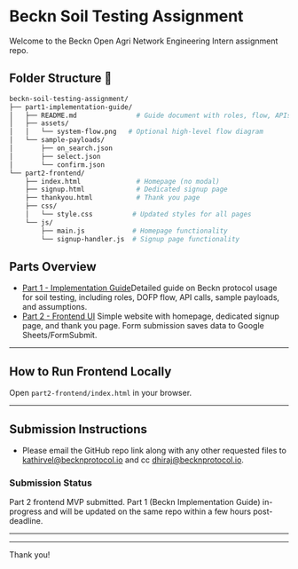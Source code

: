 # Beckn Soil Testing Assignment

Welcome to the Beckn Open Agri Network Engineering Intern assignment repo.

## Folder Structure 📂

```bash
beckn-soil-testing-assignment/
├── part1-implementation-guide/
│   ├── README.md               # Guide document with roles, flow, APIs
│   ├── assets/
│   │   └── system-flow.png   # Optional high-level flow diagram
│   └── sample-payloads/
│       ├── on_search.json
│       ├── select.json
│       └── confirm.json
└── part2-frontend/
    ├── index.html              # Homepage (no modal)
    ├── signup.html             # Dedicated signup page
    ├── thankyou.html           # Thank you page
    ├── css/
    │   └── style.css          # Updated styles for all pages
    └── js/
        ├── main.js            # Homepage functionality
        └── signup-handler.js  # Signup page functionality
```

## Parts Overview

- [Part 1 - Implementation Guide](./part1-implementation-guide/README.md)Detailed guide on Beckn protocol usage for soil testing, including roles, DOFP flow, API calls, sample payloads, and assumptions.
- [Part 2 - Frontend UI](./part2-frontend/)
  Simple website with homepage, dedicated signup page, and thank you page. Form submission saves data to Google Sheets/FormSubmit.

---

## How to Run Frontend Locally

Open `part2-frontend/index.html` in your browser.

---

## Submission Instructions

- Please email the GitHub repo link along with any other requested files to kathirvel@becknprotocol.io and cc dhiraj@becknprotocol.io.

### Submission Status

Part 2 frontend MVP submitted. Part 1 (Beckn Implementation Guide) in-progress and will be updated on the same repo within a few hours post-deadline.

---

---

Thank you!
